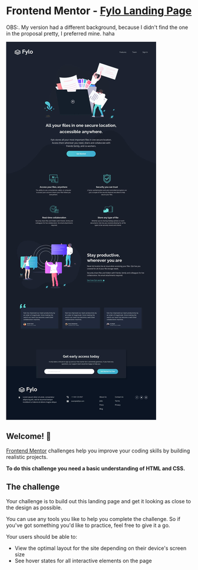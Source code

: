 # Frontend Mentor - <a href="https://nicolasgaldino.github.io/Fylo-Landing-Page/">Fylo Landing Page</a>

OBS:. My version had a different background, because I didn't find the one in the proposal pretty, I preferred mine. haha

![Design preview for the Fylo dark theme landing page challenge](src/assets/design/desktop-design.jpg)

## Welcome! 👋

[Frontend Mentor](https://www.frontendmentor.io) challenges help you improve your coding skills by building realistic projects.

**To do this challenge you need a basic understanding of HTML and CSS.**

## The challenge

Your challenge is to build out this landing page and get it looking as close to the design as possible.

You can use any tools you like to help you complete the challenge. So if you've got something you'd like to practice, feel free to give it a go.

Your users should be able to:

- View the optimal layout for the site depending on their device's screen size
- See hover states for all interactive elements on the page
